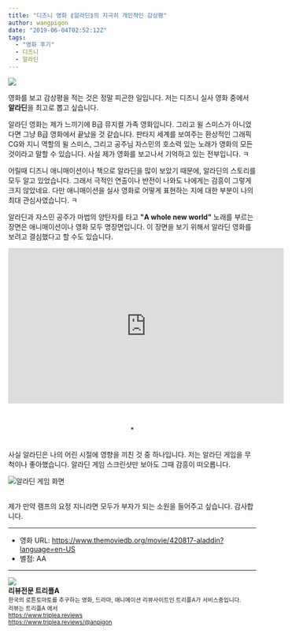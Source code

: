 ```yaml
---
title: "디즈니 영화 ⟪알라딘⟫의 지극히 개인적인 감상평"
author: wangpigon
date: "2019-06-04T02:52:12Z"
tags:
  - "영화 후기"
  - 디즈니
  - 알라딘
---
```

![](https://cdn.steemitimages.com/DQmYtgsWMfXVzdXtjGbNFV8ZxQDEZ5ye1MUnGnzjZFynwzn/movie_image.jpg)

영화를 보고 감상평을 적는 것은 정말 피곤한 일입니다. 저는 디즈니 실사 영화 중에서 **알라딘**을 최고로 뽑고 싶습니다.

알라딘 영화는 제가 느끼기에 B급 뮤지컬 가족 영화입니다. 그리고 윌 스미스가 아니었다면 그냥 B급 영화에서 끝났을 것 같습니다.  판타지 세계를 보여주는 환상적인 그래픽 CG와 지니 역할의 윌 스미스, 그리고 공주님 자스민의 호소력 있는 노래가 영화의 모든 것이라고 말할 수 있습니다. 사실 제가 영화를 보고나서 기억하고 있는 전부입니다. ㅋ

어릴때 디즈니 애니매이션이나 책으로 알라딘을 많이 보았기 때문에, 알라딘의 스토리를 모두 알고 있었습니다. 그래서 극적인 연출이나 반전이 나와도 나에게는 감흥이 그렇게 크지 않았네요. 다만 애니매이션을 실사 영화로 어떻게 표현하는 지에 대한 부분이 나의 최대 관심사였습니다. ㅋ

알라딘과 자스민 공주가 마법의 양탄자를 타고 **"A whole new world"** 노래를 부르는 장면은 애니매이션이나 영화 모두 명장면입니다. 이 장면을 보기 위해서 알라딘 영화를 보려고 결심했다고 할 수도 있습니다.

<iframe width="560" height="315" src="https://www.youtube.com/embed/KrM3vS5sy2w?start=104" frameborder="0" allow="accelerometer; autoplay; encrypted-media; gyroscope; picture-in-picture" allowfullscreen></iframe>

<br><center>*</center></br>

사실 알라딘은 나의 어린 시절에 영향을 끼친 것 중 하나입니다. 저는 알라딘 게임을 무척이나 좋아했습니다. 알라딘 게임 스크린샷만 보아도 그때 감흥이 떠오롭니다.

![알라딘 게임 화면](https://cdn.steemitimages.com/DQmesaa4gGkoBVSxW6vaET8JCBMqknxmugqYYxwGz2sUVVx/999212435A44BED01A.png)


<br>제가 만약 램프의 요정 지니라면 모두가 부자가 되는 소원을 들어주고 싶습니다. 감사합니다.

---

* 영화 URL: https://www.themoviedb.org/movie/420817-aladdin?language=en-US
* 별점: AA

<hr><div class="pull-left"><img src='https://cdn.steemitimages.com/300x0/https://cdn.steemitimages.com/DQmRUA4nEVgikokJ63CPw6ZgKLL48dvoUtYTvFvYnuMwBpt/image.png' style="margin-right: 10px"/></div><b>리뷰전문 트리플A</b><br><sub>한국의 로튼토마토를 추구하는 영화, 드라마, 애니메이션 리뷰사이트인 트리플A가 서비스중입니다.<br>리뷰는 트리플A 에서<br><a href='https://www.triplea.reviews'>https://www.triplea.reviews</a><br><a href='https://www.triplea.reviews/@anpigon'>https://www.triplea.reviews/@anpigon</a></sub><br>